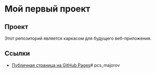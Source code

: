 # Мой первый проект

## Проект
Этот репозиторий является каркасом для будущего веб-приложения.

## Ссылки
- [Публичная страница на GitHub Pages](https://qihed.github.io/git04/src/index.html)#   p c s _ m a j o r o v  
 
